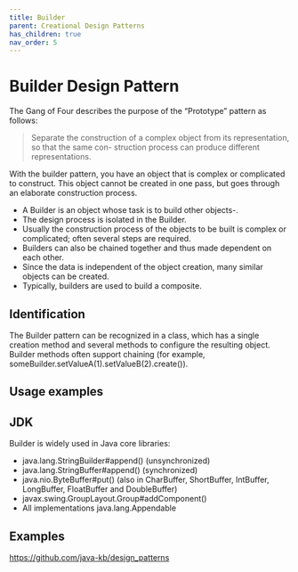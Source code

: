 ```yaml
---
title: Builder
parent: Creational Design Patterns
has_children: true
nav_order: 5
---
```


# Builder Design Pattern
The Gang of Four describes the purpose of the “Prototype” pattern as follows:

> Separate the construction of a complex object from its representation, so that the same con-
struction process can produce different representations.

With the builder pattern, you have an object that is complex or complicated to construct. This object cannot be created in one pass, but goes through an 
elaborate construction process.

* A Builder is an object whose task is to build other objects-.
* The design process is isolated in the Builder.
* Usually the construction process of the objects to be built is complex or complicated; 
often several steps are required.
* Builders can also be chained together and thus made dependent on each other.
* Since the data is independent of the object creation, many similar objects can be created.
* Typically, builders are used to build a composite.

## Identification
The Builder pattern can be recognized in a class, which has a single creation method and several methods to configure the resulting object. Builder methods often support chaining (for example, someBuilder.setValueA(1).setValueB(2).create()).

## Usage examples
## JDK
Builder is widely used in Java core libraries:

* java.lang.StringBuilder#append() (unsynchronized)
* java.lang.StringBuffer#append() (synchronized)
* java.nio.ByteBuffer#put() (also in CharBuffer, ShortBuffer, IntBuffer, LongBuffer, FloatBuffer and DoubleBuffer)
* javax.swing.GroupLayout.Group#addComponent()
* All implementations java.lang.Appendable

## Examples
https://github.com/java-kb/design_patterns